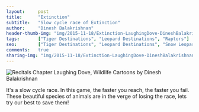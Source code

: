 ```yaml
---
layout:     post
title:      "Extinction"
subtitle:   "Slow cycle race of Extinction"
author:     "Dinesh Balakrishnan"
header-thumb-img: "img/2015-11-18/Extinction-LaughingDove-DineshBalakrishnan-thumb.jpg"
tags:       ["Tiger Destinations", "Leopard Destinations", "Raptors"]
seo: 		["Tiger Destinations", "Leopard Destinations", "Snow Leopard", "Raptors", "Kaziranga"]
comments:   true
sharing-img: "img/2015-11-18/Extinction-LaughingDove-DineshBalakrishnan.jpg"
---
```



<img src="{{ site.baseurl }}/img/2015-11-18/Extinction-LaughingDove-DineshBalakrishnan.jpg" alt="Recitals Chapter Laughing Dove, Wildlife Cartoons by Dinesh Balakrishnan">

<p>
It's a slow cycle race. In this game, the faster you reach, the faster you fail. These beautiful species of animals are in the verge of losing the race, lets try our best to save them!
</p>

